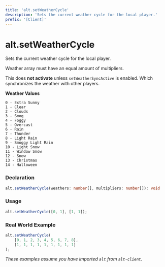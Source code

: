 ```yaml
---
title: 'alt.setWeatherCycle'
description: 'Sets the current weather cycle for the local player.'
prefix: '[Client]'
---
```


# alt.setWeatherCycle

Sets the current weather cycle for the local player.

Weather array must have an equal amount of multipliers.

This does **not activate** unless `setWeatherSyncActive` is enabled. Which synchronizes the weather with other players.

**Weather Values**

```
0 - Extra Sunny
1 - Clear
2 - Clouds
3 - Smog
4 - Foggy
5 - Overcast
6 - Rain
7 - Thunder
8 - Light Rain
9 - Smoggy Light Rain
10 - Light Snow
11 - Window Snow
12 - Snow
13 - Christmas
14 - Halloween
```

### Declaration

```typescript
alt.setWeatherCycle(weathers: number[], multipliers: number[]): void
```

### Usage

```js
alt.setWeatherCycle([0, 1], [1, 1]);
```

### Real World Example

```js
alt.setWeatherCycle(
    [0, 1, 2, 3, 4, 5, 6, 7, 8], 
    [1, 1, 1, 1, 1, 1, 1, 1, 1]
);
```

_These examples assume you have imported `alt` from `alt-client`._